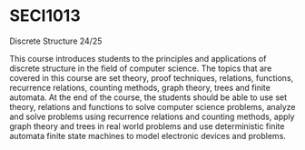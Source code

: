 # SECI1013
Discrete Structure 24/25

This course introduces students to the principles and applications of discrete structure in the field
of computer science. The topics that are covered in this course are set theory, proof techniques,
relations, functions, recurrence relations, counting methods, graph theory, trees and finite
automata. At the end of the course, the students should be able to use set theory, relations and
functions to solve computer science problems, analyze and solve problems using recurrence
relations and counting methods, apply graph theory and trees in real world problems and use
deterministic finite automata finite state machines to model electronic devices and problems.
